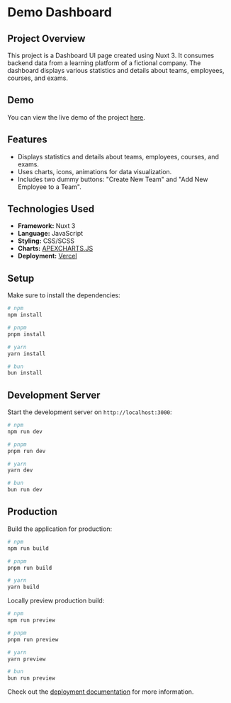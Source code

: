 # Demo Dashboard

## Project Overview

This project is a Dashboard UI page created using Nuxt 3. It consumes backend data from a learning platform of a fictional company. The dashboard displays various statistics and details about teams, employees, courses, and exams.

## Demo

You can view the live demo of the project [here](https://kaabist-dashboard.vercel.app).

## Features

- Displays statistics and details about teams, employees, courses, and exams.
- Uses charts, icons, animations for data visualization.
- Includes two dummy buttons: "Create New Team" and "Add New Employee to a Team".

## Technologies Used

- **Framework:** Nuxt 3
- **Language:** JavaScript
- **Styling:** CSS/SCSS
- **Charts:** [APEXCHARTS.JS](https://apexcharts.com/)
- **Deployment:** [Vercel](https://vercel.com/)



## Setup

Make sure to install the dependencies:

```bash
# npm
npm install

# pnpm
pnpm install

# yarn
yarn install

# bun
bun install
```

## Development Server

Start the development server on `http://localhost:3000`:

```bash
# npm
npm run dev

# pnpm
pnpm run dev

# yarn
yarn dev

# bun
bun run dev
```

## Production

Build the application for production:

```bash
# npm
npm run build

# pnpm
pnpm run build

# yarn
yarn build

```

Locally preview production build:

```bash
# npm
npm run preview

# pnpm
pnpm run preview

# yarn
yarn preview

# bun
bun run preview
```

Check out the [deployment documentation](https://nuxt.com/docs/getting-started/deployment) for more information.
